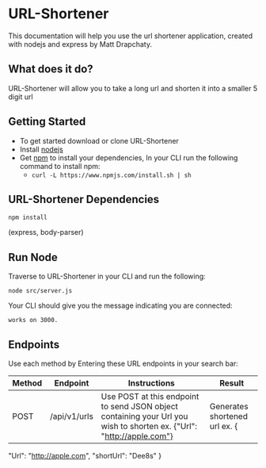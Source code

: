 # **URL-Shortener**

This documentation will help you use the url shortener application, created with nodejs and express by Matt Drapchaty.

## **What does it do?**

URL-Shortener will allow you to take a long url and shorten it into a smaller 5 digit url

## **Getting Started**

* To get started download or clone URL-Shortener
* Install [nodejs](https://nodejs.org/en/) 
* Get [npm](https://www.npmjs.com/package/npm) to install your dependencies, In your CLI run the following command to install npm: 
	* ``` curl -L https://www.npmjs.com/install.sh | sh  ```

## URL-Shortener Dependencies 

``` npm install ```

(express, body-parser)

## **Run Node**

Traverse to URL-Shortener in your CLI and run the following:

```node src/server.js```

Your CLI should give you the message indicating you are connected:

```works on 3000.```

## **Endpoints**

Use each method by Entering these URL endpoints in your search bar:

Method | Endpoint | Instructions | Result
------ | -------- | -------------| ------
POST | /api/v1/urls | Use POST at this endpoint to send JSON object containing your Url you wish to shorten ex. {"Url": "http://apple.com"} | Generates shortened url ex. {
  "Url": "http://apple.com",
  "shortUrl": "Dee8s"
}
